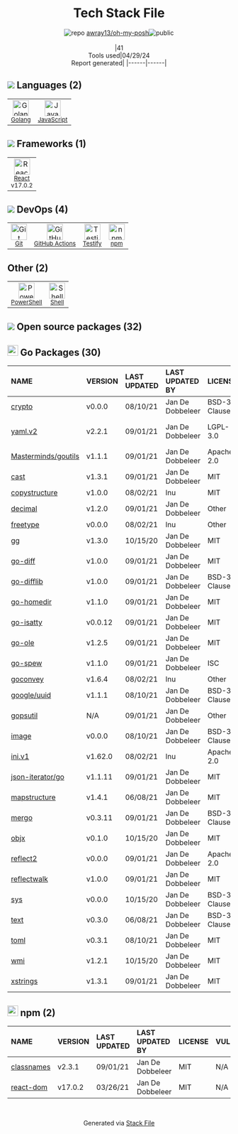 <!--
&lt;--- Readme.md Snippet without images Start ---&gt;
## Tech Stack
awray13/oh-my-posh is built on the following main stack:

- [Golang](http://golang.org/) – Languages
- [JavaScript](https://developer.mozilla.org/en-US/docs/Web/JavaScript) – Languages
- [React](https://reactjs.org/) – Javascript UI Libraries
- [GitHub Actions](https://github.com/features/actions) – Continuous Integration
- [Testify](https://github.com/stretchr/testify) – Go Testing
- [PowerShell](https://docs.microsoft.com/en-us/powershell/) – Shells
- [Shell](https://en.wikipedia.org/wiki/Shell_script) – Shells

Full tech stack [here](/techstack.md)

&lt;--- Readme.md Snippet without images End ---&gt;

&lt;--- Readme.md Snippet with images Start ---&gt;
## Tech Stack
awray13/oh-my-posh is built on the following main stack:

- <img width='25' height='25' src='https://img.stackshare.io/service/1005/O6AczwfV_400x400.png' alt='Golang'/> [Golang](http://golang.org/) – Languages
- <img width='25' height='25' src='https://img.stackshare.io/service/1209/javascript.jpeg' alt='JavaScript'/> [JavaScript](https://developer.mozilla.org/en-US/docs/Web/JavaScript) – Languages
- <img width='25' height='25' src='https://img.stackshare.io/service/1020/OYIaJ1KK.png' alt='React'/> [React](https://reactjs.org/) – Javascript UI Libraries
- <img width='25' height='25' src='https://img.stackshare.io/service/11563/actions.png' alt='GitHub Actions'/> [GitHub Actions](https://github.com/features/actions) – Continuous Integration
- <img width='25' height='25' src='https://img.stackshare.io/service/8695/stretchr.png' alt='Testify'/> [Testify](https://github.com/stretchr/testify) – Go Testing
- <img width='25' height='25' src='https://img.stackshare.io/service/3681/powershell-logo.png' alt='PowerShell'/> [PowerShell](https://docs.microsoft.com/en-us/powershell/) – Shells
- <img width='25' height='25' src='https://img.stackshare.io/service/4631/default_c2062d40130562bdc836c13dbca02d318205a962.png' alt='Shell'/> [Shell](https://en.wikipedia.org/wiki/Shell_script) – Shells

Full tech stack [here](/techstack.md)

&lt;--- Readme.md Snippet with images End ---&gt;
-->
<div align="center">

# Tech Stack File
![](https://img.stackshare.io/repo.svg "repo") [awray13/oh-my-posh](https://github.com/awray13/oh-my-posh)![](https://img.stackshare.io/public_badge.svg "public")
<br/><br/>
|41<br/>Tools used|04/29/24 <br/>Report generated|
|------|------|
</div>

## <img src='https://img.stackshare.io/languages.svg'/> Languages (2)
<table><tr>
  <td align='center'>
  <img width='36' height='36' src='https://img.stackshare.io/service/1005/O6AczwfV_400x400.png' alt='Golang'>
  <br>
  <sub><a href="http://golang.org/">Golang</a></sub>
  <br>
  <sub></sub>
</td>

<td align='center'>
  <img width='36' height='36' src='https://img.stackshare.io/service/1209/javascript.jpeg' alt='JavaScript'>
  <br>
  <sub><a href="https://developer.mozilla.org/en-US/docs/Web/JavaScript">JavaScript</a></sub>
  <br>
  <sub></sub>
</td>

</tr>
</table>

## <img src='https://img.stackshare.io/frameworks.svg'/> Frameworks (1)
<table><tr>
  <td align='center'>
  <img width='36' height='36' src='https://img.stackshare.io/service/1020/OYIaJ1KK.png' alt='React'>
  <br>
  <sub><a href="https://reactjs.org/">React</a></sub>
  <br>
  <sub>v17.0.2</sub>
</td>

</tr>
</table>

## <img src='https://img.stackshare.io/devops.svg'/> DevOps (4)
<table><tr>
  <td align='center'>
  <img width='36' height='36' src='https://img.stackshare.io/service/1046/git.png' alt='Git'>
  <br>
  <sub><a href="http://git-scm.com/">Git</a></sub>
  <br>
  <sub></sub>
</td>

<td align='center'>
  <img width='36' height='36' src='https://img.stackshare.io/service/11563/actions.png' alt='GitHub Actions'>
  <br>
  <sub><a href="https://github.com/features/actions">GitHub Actions</a></sub>
  <br>
  <sub></sub>
</td>

<td align='center'>
  <img width='36' height='36' src='https://img.stackshare.io/service/8695/stretchr.png' alt='Testify'>
  <br>
  <sub><a href="https://github.com/stretchr/testify">Testify</a></sub>
  <br>
  <sub></sub>
</td>

<td align='center'>
  <img width='36' height='36' src='https://img.stackshare.io/service/1120/lejvzrnlpb308aftn31u.png' alt='npm'>
  <br>
  <sub><a href="https://www.npmjs.com/">npm</a></sub>
  <br>
  <sub></sub>
</td>

</tr>
</table>

## Other (2)
<table><tr>
  <td align='center'>
  <img width='36' height='36' src='https://img.stackshare.io/service/3681/powershell-logo.png' alt='PowerShell'>
  <br>
  <sub><a href="https://docs.microsoft.com/en-us/powershell/">PowerShell</a></sub>
  <br>
  <sub></sub>
</td>

<td align='center'>
  <img width='36' height='36' src='https://img.stackshare.io/service/4631/default_c2062d40130562bdc836c13dbca02d318205a962.png' alt='Shell'>
  <br>
  <sub><a href="https://en.wikipedia.org/wiki/Shell_script">Shell</a></sub>
  <br>
  <sub></sub>
</td>

</tr>
</table>


## <img src='https://img.stackshare.io/group.svg' /> Open source packages (32)</h2>

## <img width='24' height='24' src='https://img.stackshare.io/service/21112/default_1346bbda8fe03e4dce5601323a3ca47a10c1ae36.png'/> Go Packages (30)

|NAME|VERSION|LAST UPDATED|LAST UPDATED BY|LICENSE|VULNERABILITIES|
|:------|:------|:------|:------|:------|:------|
|[crypto](https://pkg.go.dev/golang.org/x/crypto)|v0.0.0|08/10/21|Jan De Dobbeleer |BSD-3-Clause|[CVE-2020-9283](https://github.com/advisories/GHSA-ffhg-7mh4-33c4) (Moderate)|
|[yaml.v2](https://pkg.go.dev/gopkg.in/yaml.v2)|v2.2.1|09/01/21|Jan De Dobbeleer |LGPL-3.0|[CVE-2019-11254](https://github.com/advisories/GHSA-wxc4-f4m6-wwqv) (Moderate)|
|[Masterminds/goutils](https://pkg.go.dev/github.com/Masterminds/goutils)|v1.1.1|09/01/21|Jan De Dobbeleer |Apache-2.0|N/A|
|[cast](https://pkg.go.dev/github.com/spf13/cast)|v1.3.1|09/01/21|Jan De Dobbeleer |MIT|N/A|
|[copystructure](https://pkg.go.dev/github.com/mitchellh/copystructure)|v1.0.0|08/02/21|lnu |MIT|N/A|
|[decimal](https://pkg.go.dev/github.com/shopspring/decimal)|v1.2.0|09/01/21|Jan De Dobbeleer |Other|N/A|
|[freetype](https://pkg.go.dev/github.com/golang/freetype)|v0.0.0|08/02/21|lnu |Other|N/A|
|[gg](https://pkg.go.dev/github.com/fogleman/gg)|v1.3.0|10/15/20|Jan De Dobbeleer |MIT|N/A|
|[go-diff](https://pkg.go.dev/github.com/sergi/go-diff)|v1.0.0|09/01/21|Jan De Dobbeleer |MIT|N/A|
|[go-difflib](https://pkg.go.dev/github.com/pmezard/go-difflib)|v1.0.0|09/01/21|Jan De Dobbeleer |BSD-3-Clause|N/A|
|[go-homedir](https://pkg.go.dev/github.com/mitchellh/go-homedir)|v1.1.0|09/01/21|Jan De Dobbeleer |MIT|N/A|
|[go-isatty](https://pkg.go.dev/github.com/mattn/go-isatty)|v0.0.12|09/01/21|Jan De Dobbeleer |MIT|N/A|
|[go-ole](https://pkg.go.dev/github.com/go-ole/go-ole)|v1.2.5|09/01/21|Jan De Dobbeleer |MIT|N/A|
|[go-spew](https://pkg.go.dev/github.com/davecgh/go-spew)|v1.1.0|09/01/21|Jan De Dobbeleer |ISC|N/A|
|[goconvey](https://pkg.go.dev/github.com/smartystreets/goconvey)|v1.6.4|08/02/21|lnu |Other|N/A|
|[google/uuid](https://pkg.go.dev/github.com/google/uuid)|v1.1.1|08/10/21|Jan De Dobbeleer |BSD-3-Clause|N/A|
|[gopsutil](https://pkg.go.dev/github.com/shirou/gopsutil)|N/A|09/01/21|Jan De Dobbeleer |Other|N/A|
|[image](https://pkg.go.dev/golang.org/x/image)|v0.0.0|08/10/21|Jan De Dobbeleer |BSD-3-Clause|N/A|
|[ini.v1](https://pkg.go.dev/gopkg.in/ini.v1)|v1.62.0|08/02/21|lnu |Apache-2.0|N/A|
|[json-iterator/go](https://pkg.go.dev/github.com/json-iterator/go)|v1.1.11|09/01/21|Jan De Dobbeleer |MIT|N/A|
|[mapstructure](https://pkg.go.dev/github.com/mitchellh/mapstructure)|v1.4.1|06/08/21|Jan De Dobbeleer |MIT|N/A|
|[mergo](https://pkg.go.dev/github.com/imdario/mergo)|v0.3.11|09/01/21|Jan De Dobbeleer |BSD-3-Clause|N/A|
|[objx](https://pkg.go.dev/github.com/stretchr/objx)|v0.1.0|10/15/20|Jan De Dobbeleer |MIT|N/A|
|[reflect2](https://pkg.go.dev/github.com/modern-go/reflect2)|v0.0.0|09/01/21|Jan De Dobbeleer |Apache-2.0|N/A|
|[reflectwalk](https://pkg.go.dev/github.com/mitchellh/reflectwalk)|v1.0.0|09/01/21|Jan De Dobbeleer |MIT|N/A|
|[sys](https://pkg.go.dev/golang.org/x/sys)|v0.0.0|10/15/20|Jan De Dobbeleer |BSD-3-Clause|N/A|
|[text](https://pkg.go.dev/golang.org/x/text)|v0.3.0|06/08/21|Jan De Dobbeleer |BSD-3-Clause|N/A|
|[toml](https://pkg.go.dev/github.com/BurntSushi/toml)|v0.3.1|08/10/21|Jan De Dobbeleer |MIT|N/A|
|[wmi](https://pkg.go.dev/github.com/StackExchange/wmi)|v1.2.1|10/15/20|Jan De Dobbeleer |MIT|N/A|
|[xstrings](https://pkg.go.dev/github.com/huandu/xstrings)|v1.3.1|09/01/21|Jan De Dobbeleer |MIT|N/A|


## <img width='24' height='24' src='https://img.stackshare.io/service/1120/lejvzrnlpb308aftn31u.png'/> npm (2)

|NAME|VERSION|LAST UPDATED|LAST UPDATED BY|LICENSE|VULNERABILITIES|
|:------|:------|:------|:------|:------|:------|
|[classnames](https://www.npmjs.com/classnames)|v2.3.1|09/01/21|Jan De Dobbeleer |MIT|N/A|
|[react-dom](https://www.npmjs.com/react-dom)|v17.0.2|03/26/21|Jan De Dobbeleer |MIT|N/A|

<br/>
<div align='center'>

Generated via [Stack File](https://github.com/marketplace/stack-file)
